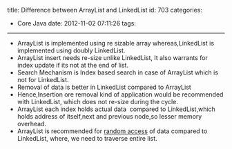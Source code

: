 title: Difference between ArrayList and LinkedList
id: 703
categories:
  - Core Java
date: 2012-11-02 07:11:26
tags:
---

*   ArrayList is implemented using re sizable array whereas,LinkedList is implemented using doubly LinkedList.
*   ArrayList insert needs re-size unlike LinkedList, It also warrants for index update if its not at the end of list.
*   Search Mechanism is Index based search in case of ArrayList which is not for LinkedList.
*   Removal of data is better in LinkedList compared to ArrayList
*   Hence,Insertion ore removal kind of application would be recommended with LinkedList, which does not re-size during the cycle.
*   ArrayList each index holds actual data  compared to LinkedList,which holds address of itself,next and previous node,so lesser memory overhead.
*   ArrayList is recommended for [random access](http://en.wikipedia.org/wiki/Random_access "Random access") of data compared to LinkedList, where, we need to traverse entire list.